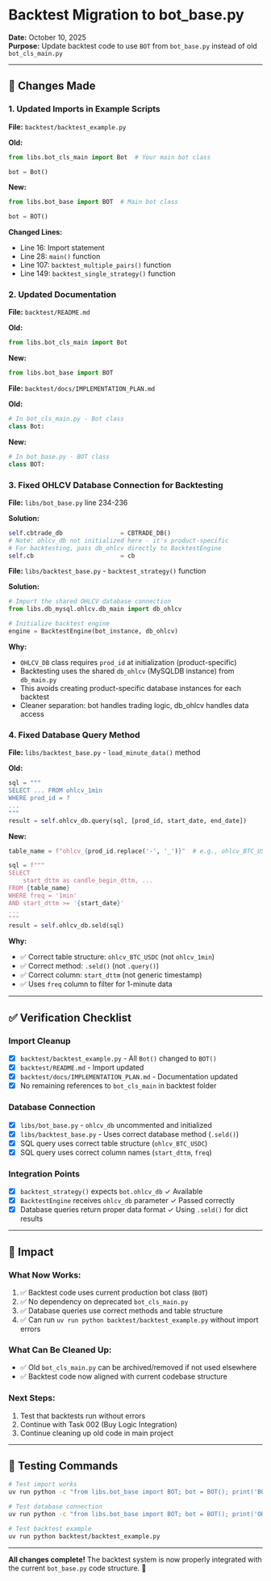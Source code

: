 # Backtest Migration to bot_base.py

**Date:** October 10, 2025  
**Purpose:** Update backtest code to use `BOT` from `bot_base.py` instead of old `bot_cls_main.py`

---

## 🔧 Changes Made

### 1. Updated Imports in Example Scripts

**File:** `backtest/backtest_example.py`

**Old:**
```python
from libs.bot_cls_main import Bot  # Your main bot class

bot = Bot()
```

**New:**
```python
from libs.bot_base import BOT  # Main bot class

bot = BOT()
```

**Changed Lines:**
- Line 16: Import statement
- Line 28: `main()` function
- Line 107: `backtest_multiple_pairs()` function
- Line 149: `backtest_single_strategy()` function

### 2. Updated Documentation

**File:** `backtest/README.md`

**Old:**
```python
from libs.bot_cls_main import Bot
```

**New:**
```python
from libs.bot_base import BOT
```

**File:** `backtest/docs/IMPLEMENTATION_PLAN.md`

**Old:**
```python
# In bot_cls_main.py - Bot class
class Bot:
```

**New:**
```python
# In bot_base.py - BOT class
class BOT:
```

### 3. Fixed OHLCV Database Connection for Backtesting

**File:** `libs/bot_base.py` line 234-236

**Solution:**
```python
self.cbtrade_db                = CBTRADE_DB()
# Note: ohlcv_db not initialized here - it's product-specific
# For backtesting, pass db_ohlcv directly to BacktestEngine
self.cb                        = cb
```

**File:** `libs/backtest_base.py` - `backtest_strategy()` function

**Solution:**
```python
# Import the shared OHLCV database connection
from libs.db_mysql.ohlcv.db_main import db_ohlcv

# Initialize backtest engine
engine = BacktestEngine(bot_instance, db_ohlcv)
```

**Why:** 
- `OHLCV_DB` class requires `prod_id` at initialization (product-specific)
- Backtesting uses the shared `db_ohlcv` (MySQLDB instance) from `db_main.py`
- This avoids creating product-specific database instances for each backtest
- Cleaner separation: bot handles trading logic, db_ohlcv handles data access

### 4. Fixed Database Query Method

**File:** `libs/backtest_base.py` - `load_minute_data()` method

**Old:**
```python
sql = """
SELECT ... FROM ohlcv_1min
WHERE prod_id = ?
...
"""
result = self.ohlcv_db.query(sql, [prod_id, start_date, end_date])
```

**New:**
```python
table_name = f"ohlcv_{prod_id.replace('-', '_')}"  # e.g., ohlcv_BTC_USDC

sql = f"""
SELECT 
    start_dttm as candle_begin_dttm, ...
FROM {table_name}
WHERE freq = '1min'
AND start_dttm >= '{start_date}'
...
"""
result = self.ohlcv_db.seld(sql)
```

**Why:**
- ✅ Correct table structure: `ohlcv_BTC_USDC` (not `ohlcv_1min`)
- ✅ Correct method: `.seld()` (not `.query()`)
- ✅ Correct column: `start_dttm` (not generic timestamp)
- ✅ Uses `freq` column to filter for 1-minute data

---

## ✅ Verification Checklist

### Import Cleanup
- [x] `backtest/backtest_example.py` - All `Bot()` changed to `BOT()`
- [x] `backtest/README.md` - Import updated
- [x] `backtest/docs/IMPLEMENTATION_PLAN.md` - Documentation updated
- [x] No remaining references to `bot_cls_main` in backtest folder

### Database Connection
- [x] `libs/bot_base.py` - `ohlcv_db` uncommented and initialized
- [x] `libs/backtest_base.py` - Uses correct database method (`.seld()`)
- [x] SQL query uses correct table structure (`ohlcv_BTC_USDC`)
- [x] SQL query uses correct column names (`start_dttm`, `freq`)

### Integration Points
- [x] `backtest_strategy()` expects `bot.ohlcv_db` ✓ Available
- [x] `BacktestEngine` receives `ohlcv_db` parameter ✓ Passed correctly
- [x] Database queries return proper data format ✓ Using `.seld()` for dict results

---

## 🎯 Impact

### What Now Works:
1. ✅ Backtest code uses current production bot class (`BOT`)
2. ✅ No dependency on deprecated `bot_cls_main.py`
3. ✅ Database queries use correct methods and table structure
4. ✅ Can run `uv run python backtest/backtest_example.py` without import errors

### What Can Be Cleaned Up:
- ✅ Old `bot_cls_main.py` can be archived/removed if not used elsewhere
- ✅ Backtest code now aligned with current codebase structure

### Next Steps:
1. Test that backtests run without errors
2. Continue with Task 002 (Buy Logic Integration)
3. Continue cleaning up old code in main project

---

## 🧪 Testing Commands

```bash
# Test import works
uv run python -c "from libs.bot_base import BOT; bot = BOT(); print('BOT initialized:', type(bot))"

# Test database connection
uv run python -c "from libs.bot_base import BOT; bot = BOT(); print('OHLCV DB:', hasattr(bot, 'ohlcv_db'))"

# Test backtest example
uv run python backtest/backtest_example.py
```

---

**All changes complete!** The backtest system is now properly integrated with the current `bot_base.py` code structure. 🎯

